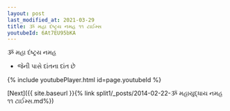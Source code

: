 ```yaml
---
layout: post
last_modified_at: 2021-03-29
title: ૐ મહા દંષ્ટ્રય નમહ ૧૧ ટાઈમ્સ
youtubeId: 6At7EU95bKA
---
```

 
 
 ૐ મહા દંષ્ટ્રય નમહ  
 
 -  જેની પાસે દાંતના દાંત છે 
 
  
 
  
 
 
 
 
 
 


{% include youtubePlayer.html id=page.youtubeId %}
 
[Next]({{ site.baseurl }}{% link  split1/_posts/2014-02-22-ૐ મહાયુદ્ધાય નમહ ૧૧ ટાઈમ્સ.md%})
 
